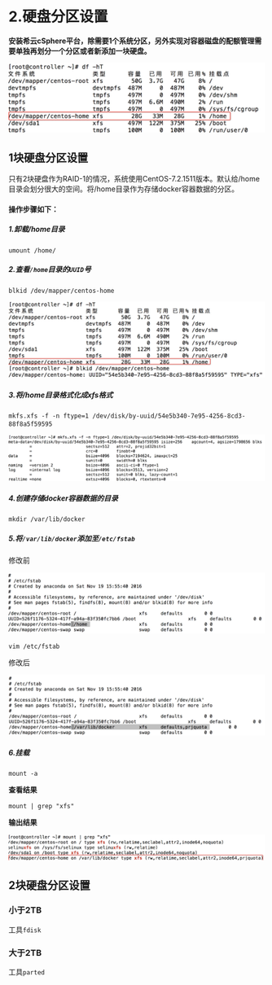 # 2.硬盘分区设置

**安装希云cSphere平台，除需要1个系统分区，另外实现对容器磁盘的配额管理需要单独再划分一个分区或者新添加一块硬盘。**

![查看磁盘分区](./dfht.jpeg)
## 1块硬盘分区设置

只有2块硬盘作为RAID-1的情况，系统使用CentOS-7.2.1511版本。默认给/home目录会划分很大的空间。将/home目录作为存储docker容器数据的分区。

#### 操作步骤如下：

##### 1.卸载/home目录

```
umount /home/
```

##### 2.查看`/home`目录的`UUID`号

```
blkid /dev/mapper/centos-home
```

![UUID](./uuid.jpeg)

##### 3.将/home目录格式化成xfs格式

```
mkfs.xfs -f -n ftype=1 /dev/disk/by-uuid/54e5b340-7e95-4256-8cd3-88f8a5f59595
```

![格式化结果](./mkfs-xfs.jpeg)

##### 4.创建存储docker容器数据的目录

```
mkdir /var/lib/docker
```

##### 5.将`/var/lib/docker`添加至`/etc/fstab`

修改前

![修改前](./pre-edit.jpeg)

```
vim /etc/fstab
```

修改后

![修改后](./hou-edit.jpeg)

##### 6.挂载

```
mount -a
```

**查看结果**

```
mount | grep "xfs"
```

**输出结果**

![输出结果](./mount.jpeg)

## 2块硬盘分区设置

### 小于2TB

工具`fdisk`

### 大于2TB

工具`parted`


